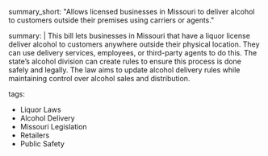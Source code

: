 summary_short: "Allows licensed businesses in Missouri to deliver alcohol to customers outside their premises using carriers or agents."

summary: |
  This bill lets businesses in Missouri that have a liquor license deliver alcohol to customers anywhere outside their physical location. They can use delivery services, employees, or third-party agents to do this. The state’s alcohol division can create rules to ensure this process is done safely and legally. The law aims to update alcohol delivery rules while maintaining control over alcohol sales and distribution.

tags:
  - Liquor Laws
  - Alcohol Delivery
  - Missouri Legislation
  - Retailers
  - Public Safety

